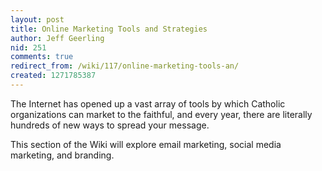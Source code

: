 ```yaml
---
layout: post
title: Online Marketing Tools and Strategies
author: Jeff Geerling
nid: 251
comments: true
redirect_from: /wiki/117/online-marketing-tools-an/
created: 1271785387
---
```

<p>
	The Internet has opened up a vast array of tools by which Catholic organizations can market to the faithful, and every year, there are literally hundreds of new ways to spread your message.</p>
<p>
	This section of the Wiki will explore email marketing, social media marketing, and branding.</p>
